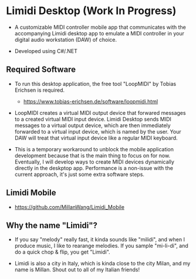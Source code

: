 # Limidi Desktop (Work In Progress)

- A customizable MIDI controller mobile app that communicates with the accompanying Limidi desktop app to emulate a MIDI controller in your digital audio workstation (DAW) of choice.

- Developed using C#/.NET

## Required Software

- To run this desktop application, the free tool "LoopMIDI" by Tobias Erichsen is required.

    - <https://www.tobias-erichsen.de/software/loopmidi.html>

- LoopMIDI creates a virtual MIDI output device that forwared messages to a created virtual MIDI input device. Limidi Desktop sends MIDI messages to a virtual output device, which are then immediately forwarded to a virtual input device, which is named by the user. Your DAW will treat that virtual input device like a regular MIDI keyboard.

- This is a temporary workaround to unblock the mobile application development because that is the main thing to focus on for now. Eventually, I will develop ways to create MIDI devices dynamically directly in the deskptop app. Performance is a non-issue with the current approach,  it's just  some extra software steps.

## Limidi Mobile

- <https://github.com/MillanWang/Limidi_Mobile>

## Why the name "Limidi"?

- If you say "melody" really fast, it kinda sounds like "milidi", and when I produce music, I like to rearange melodies. If you sample "mi-li-di", and do a quick chop & flip, you get "Limidi".

- Limidi is also a city in Italy, which is kinda close to the city Milan, and my name is Millan. Shout out to all of my Italian friends!
